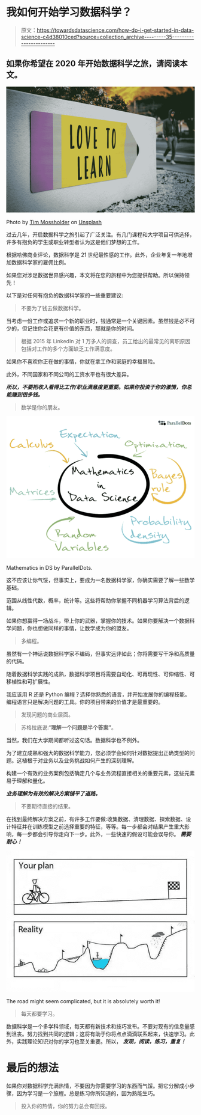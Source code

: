 # 我如何开始学习数据科学？

> 原文：<https://towardsdatascience.com/how-do-i-get-started-in-data-science-c4d38010ced?source=collection_archive---------35----------------------->

## 如果你希望在 2020 年开始数据科学之旅，请阅读本文。

![](img/220c7a0dfe9927f5fec8150b1672db1b.png)

Photo by [Tim Mossholder](https://unsplash.com/@timmossholder?utm_source=medium&utm_medium=referral) on [Unsplash](https://unsplash.com?utm_source=medium&utm_medium=referral)

过去几年，开启数据科学之旅引起了广泛关注。有几门课程和大学项目可供选择，许多有抱负的学生或职业转型者认为这是他们梦想的工作。

根据哈佛商业评论，数据科学是 21 世纪最性感的工作。此外，企业年复一年地增加数据科学家的雇佣比例。

如果您对涉足数据世界感兴趣，本文将在您的旅程中为您提供帮助。所以保持领先！

以下是对任何有抱负的数据科学家的一些重要建议:

> 不要为了钱去做数据科学。

当考虑一份工作或追求一个新的职业时，钱通常是一个关键因素。虽然钱是必不可少的，但记住你会花更有价值的东西，那就是你的时间。

> 根据 2015 年 LinkedIn 对 1 万多人的调查，员工给出的最常见的离职原因包括对工作的多个方面缺乏工作满意度。

如果你不喜欢你正在做的事情，你就在拿工作和家庭的幸福冒险。

此外，不同国家和不同公司的工资水平也有很大差异。

***所以，不要把收入看得比工作/职业满意度更重要。如果你投资于你的激情，你总能赚到很多钱。***

> 数学是你的朋友。

![](img/0bd51e285bd945fc7884d9ae60c21123.png)

Mathematics in DS by ParallelDots.

这不应该让你气馁，但事实上，要成为一名数据科学家，你确实需要了解一些数学基础。

范围从线性代数，概率，统计等。这些将帮助你掌握不同机器学习算法背后的逻辑。

如果你想赢得一场战斗，带上你的武器，掌握你的技术。如果你要解决一个数据科学问题，你也想做同样的事情，让数学成为你的盟友。

> 多编程。

虽然有一个神话说数据科学家不编码，但事实远非如此；你将需要写干净和高质量的代码。

随着数据科学实践的成熟，数据科学项目将需要自动化、可再现性、可伸缩性、可移植性和可扩展性。

我应该用 R 还是 Python 编程？选择你熟悉的语言，并开始发展你的编程技能。编程语言只是解决问题的工具。你的项目带来的价值才是最重要的。

> 发现问题的商业层面。

> 苏格拉底说:“**理解一个问题是半个答案”**。

当然，我们在大学期间都听过这句话。数据科学也不例外。

为了建立成熟和强大的数据科学能力，您必须学会如何针对数据提出正确类型的问题。这植根于对业务以及业务挑战如何产生的深刻理解。

构建一个有效的业务案例包括确定几个与业务流程直接相关的重要元素，这些元素易于理解和量化。

***业务理解为有效的解决方案铺平了道路。***

> 不要期待直接的结果。

在找到最终解决方案之前，有许多工作要做:收集数据、清理数据、探索数据、设计特征并在训练模型之前选择重要的特征，等等。每一步都会对结果产生重大影响，每一步都会引导你走向下一步。此外，一些快速的假设可能会误导你。 ***需要耐心！***

![](img/2741823201fdf8e55acbb07674b03ccd.png)

The road might seem complicated, but it is absolutely worth it!

> 每天都要学习。

数据科学是一个多学科领域，每天都有新技术和技巧发布。不要对现有的信息量感到沮丧。努力找到共同的逻辑；这将有助于你将点点滴滴联系起来，快速学习。此外，实践理论知识对你的学习也至关重要。所以， ***发现，阅读，练习，重复！***

# 最后的想法

如果你对数据科学充满热情，不要因为你需要学习的东西而气馁。把它分解成小步骤，因为学习是一个旅程。总是练习你所知道的，因为熟能生巧。

> 投入你的热情，你的努力总会有回报。